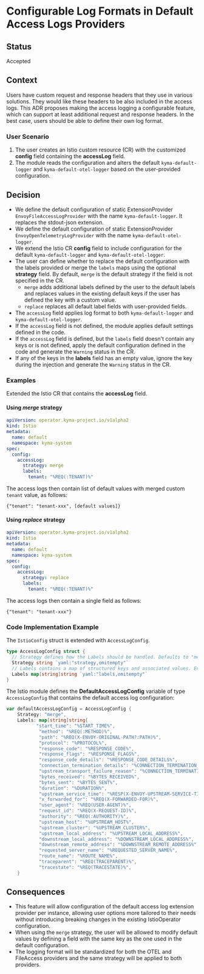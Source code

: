 # Configurable Log Formats in Default Access Logs Providers

## Status

Accepted

## Context
<!--- What is the issue that we're seeing that is motivating this decision or change? -->
Users have custom request and response headers that they use in various solutions. They would like these headers to be also included in the access logs.
This ADR proposes making the access logging a configurable feature, which can support at least additional request and response headers. In the best case, users should be able to define their own log format.

### User Scenario

1. The user creates an Istio custom resource (CR) with the customized **config** field containing the **accessLog** field.
2. The module reads the configuration and alters the default `kyma-default-logger` and `kyma-default-otel-logger` based on the user-provided configuration.

## Decision

* We define the default configuration of static ExtensionProvider `EnvoyFileAccessLogProvider` with the name `kyma-default-logger`. It replaces the stdout-json extension.
* We define the default configuration of static ExtensionProvider `EnvoyOpenTelemetryLogProvider` with the name `kyma-default-otel-logger`.
* We extend the Istio CR **config** field to include configuration for the default `kyma-default-logger` and `kyma-default-otel-logger`.
* The user can define whether to replace the default configuration with the labels provided or merge the `labels` maps using the optional **strategy** field. By default, `merge` is the default strategy if the field is not specified in the CR.
    * `merge` adds additional labels defined by the user to the default labels and replaces values in the existing default keys if the user has defined the key with a custom value.
    * `replace` replaces all default label fields with user-provided fields.
* The `accessLog` field applies log format to both `kyma-default-logger` and `kyma-default-otel-logger`.
* If the `accessLog` field is not defined, the module applies default settings defined in the code.
* If the `accessLog` field is defined, but the `labels` field doesn't contain any keys or is not defined, apply the default configuration defined in the code and generate the `Warning` status in the CR.
* If any of the keys in the **labels** field has an empty value, ignore the key during the injection and generate the `Warning` status in the CR.

### Examples

Extended the Istio CR that contains the **accessLog** field.

#### Using *merge* strategy
```yaml
apiVersion: operator.kyma-project.io/v1alpha2
kind: Istio
metadata:
  name: default
  namespace: kyma-system
spec:
  config:
    accessLog:
      strategy: merge
      labels:
        tenant: "%REQ(:TENANT)%"
```
The access logs then contain list of default values with merged custom `tenant` value, as follows:
```
{"tenant": "tenant-xxx", [default values]}
```

#### Using *replace* strategy

```yaml
apiVersion: operator.kyma-project.io/v1alpha2
kind: Istio
metadata:
  name: default
  namespace: kyma-system
spec:
  config:
    accessLog:
      strategy: replace
      labels:
        tenant: "%REQ(:TENANT)%"
```
The access logs then contain a single field as follows:
```
{"tenant": "tenant-xxx"}
```
### Code Implementation Example

The `IstioConfig` struct is extended with `AccessLogConfig`.
```go
type AccessLogConfig struct {
  // Strategy defines how the Labels should be handled. Defaults to "merge". Optional.
  Strategy string `yaml:"strategy,omitempty"`
  // Labels contains a map of structured keys and associated values. Envoy command operators can be used.
  Labels map[string]string `yaml:"labels,omitempty"`
}
```

The Istio module defines the **DefaultAccessLogConfig** variable of type `AccessLogConfig` that contains the default access log configuration:
```go
var defaultAccessLogConfig = AccessLogConfig {
    Strategy: "merge",
    Labels: map[string]string{
           "start_time": "%START_TIME%",
            "method": "%REQ(:METHOD)%",
            "path": "%REQ(X-ENVOY-ORIGINAL-PATH?:PATH)%",
            "protocol": "%PROTOCOL%",
            "response_code": "%RESPONSE_CODE%",
            "response_flags": "%RESPONSE_FLAGS%",
            "response_code_details": "%RESPONSE_CODE_DETAILS%",
            "connection_termination_details": "%CONNECTION_TERMINATION_DETAILS%",
            "upstream_transport_failure_reason": "%CONNECTION_TERMINATION_DETAILS%",
            "bytes_received": "%BYTES_RECEIVED%",
            "bytes_sent": "%BYTES_SENT%",
            "duration": "%DURATION%",
            "upstream_service_time": "%RESP(X-ENVOY-UPSTREAM-SERVICE-TIME)%",
            "x_forwarded_for": "%REQ(X-FORWARDED-FOR)%",
            "user_agent": "%REQ(USER-AGENT)%",
            "request_id": "%REQ(X-REQUEST-ID)%",
            "authority": "%REQ(:AUTHORITY)%",
            "upstream_host": "%UPSTREAM_HOST%",
            "upstream_cluster": "%UPSTREAM_CLUSTER%",
            "upstream_local_address": "%UPSTREAM_LOCAL_ADDRESS%",
            "downstream_local_address": "%DOWNSTREAM_LOCAL_ADDRESS%",
            "downstream_remote_address": "%DOWNSTREAM_REMOTE_ADDRESS%",
            "requested_server_name": "%REQUESTED_SERVER_NAME%",
            "route_name": "%ROUTE_NAME%",
            "traceparent": "%REQ(TRACEPARENT)%",
            "tracestate": "%REQ(TRACESTATE)%",
    }
```

## Consequences

* This feature will allow configuration of the default access log extension provider per instance, allowing user options more tailored to their needs without introducing breaking changes in the existing IstioOperator configuration.
* When using the `merge` strategy, the user will be allowed to modify default values by defining a field with the same key as the one used in the default configuration.
* The logging format will be standardized for both the OTEL and FileAccess providers and the same strategy will be applied to both providers.